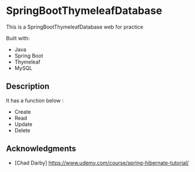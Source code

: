 # SpringBootThymeleafDatabase
 
This is a SpringBootThymeleafDatabase web for practice 

Built with:    
     
- Java        
- Spring Boot   
- Thymeleaf   
- MySQL       
  
## Description
   
It has a function below :    
     
- Create   
- Read 
- Update    
- Delete 
  
## Acknowledgments 
 
* [Chad Darby] https://www.udemy.com/course/spring-hibernate-tutorial/ 
 
 

